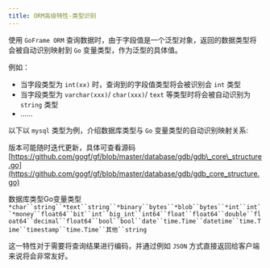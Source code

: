 ```yaml
---
title: ORM高级特性-类型识别
---
```


使用 `GoFrame ORM` 查询数据时，由于字段值是一个泛型对象，返回的数据类型将会被自动识别映射到 `Go` 变量类型，作为泛型的具体值。

例如：

- 当字段类型为 `int(xx)` 时，查询到的字段值类型将会被识别会 `int` 类型
- 当字段类型为 `varchar(xxx)`/ `char(xxx)`/ `text` 等类型时将会被自动识别为 `string` 类型
- ……

以下以 `mysql` 类型为例，介绍数据库类型与 `Go` 变量类型的自动识别映射关系:

版本可能随时迭代更新，具体可查看源码 [https://github.com/gogf/gf/blob/master/database/gdb/gdb\_core\_structure.go](https://github.com/gogf/gf/blob/master/database/gdb/gdb_core_structure.go)

数据库类型Go变量类型`*char``string``*text``string``*binary``bytes``*blob``bytes``*int``int``*money``float64``bit``int``big_int``int64``float``float64``double``float64``decimal``float64``bool``bool``date``time.Time``datetime``time.Time``timestamp``time.Time``其他``string`

这一特性对于需要将查询结果进行编码，并通过例如 `JSON` 方式直接返回给客户端来说将会非常友好。